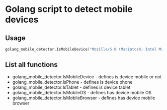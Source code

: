 # Golang script to detect mobile devices

## Usage

```go
golang_mobile_detector.IsMobileDevice("Mozilla/5.0 (Macintosh; Intel Mac OS X 10_12_6) AppleWebKit/537.36 (KHTML, like Gecko) Chrome/62.0.3202.75 Safari/537.36")
```

## List all functions



* golang_mobile_detector.IsMobileDevice - defines is device mobile or not
* golang_mobile_detector.IsPhone - defines is device phone
* golang_mobile_detector.IsTablet - defines is device tablet
* golang_mobile_detector.IsMobileOS - defines has device mobile OS
* golang_mobile_detector.IsMobileBrowser - defines has device mobile browser